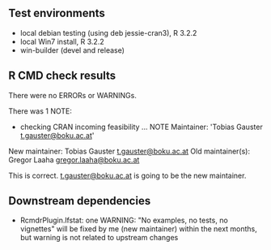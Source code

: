 ## Test environments
* local debian testing (using deb jessie-cran3), R 3.2.2
* local Win7 install, R 3.2.2
* win-builder (devel and release)

## R CMD check results
There were no ERRORs or WARNINGs. 

There was 1 NOTE:

* checking CRAN incoming feasibility ... NOTE
Maintainer: 'Tobias Gauster <t.gauster@boku.ac.at>'

New maintainer:
  Tobias Gauster <t.gauster@boku.ac.at>
Old maintainer(s):
  Gregor Laaha <gregor.laaha@boku.ac.at>
  
This is correct. t.gauster@boku.ac.at is going to be the new maintainer.
  
## Downstream dependencies
 * RcmdrPlugin.lfstat: one WARNING: "No examples, no tests, no vignettes" will be fixed by me (new maintainer) within the next months, but warning is not related to upstream changes

